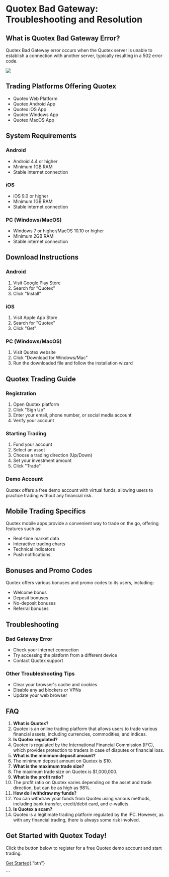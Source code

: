 # Quotex Bad Gateway: Troubleshooting and Resolution

## What is Quotex Bad Gateway Error?

Quotex Bad Gateway error occurs when the Quotex server is unable to
establish a connection with another server, typically resulting in a 502
error code.

[![](https://static.quotex.io/files/4_en/300_250.jpg)](https://traff.sbs/brokerqxlid)

## Trading Platforms Offering Quotex

-   Quotex Web Platform
-   Quotex Android App
-   Quotex iOS App
-   Quotex Windows App
-   Quotex MacOS App

## System Requirements

### Android

-   Android 4.4 or higher
-   Minimum 1GB RAM
-   Stable internet connection

### iOS

-   iOS 9.0 or higher
-   Minimum 1GB RAM
-   Stable internet connection

### PC (Windows/MacOS)

-   Windows 7 or higher/MacOS 10.10 or higher
-   Minimum 2GB RAM
-   Stable internet connection

## Download Instructions

### Android

1.  Visit Google Play Store
2.  Search for "Quotex"
3.  Click "Install"

### iOS

1.  Visit Apple App Store
2.  Search for "Quotex"
3.  Click "Get"

### PC (Windows/MacOS)

1.  Visit Quotex website
2.  Click "Download for Windows/Mac"
3.  Run the downloaded file and follow the installation wizard

## Quotex Trading Guide

### Registration

1.  Open Quotex platform
2.  Click "Sign Up"
3.  Enter your email, phone number, or social media account
4.  Verify your account

### Starting Trading

1.  Fund your account
2.  Select an asset
3.  Choose a trading direction (Up/Down)
4.  Set your investment amount
5.  Click "Trade"

### Demo Account

Quotex offers a free demo account with virtual funds, allowing users to
practice trading without any financial risk.

## Mobile Trading Specifics

Quotex mobile apps provide a convenient way to trade on the go, offering
features such as:

-   Real-time market data
-   Interactive trading charts
-   Technical indicators
-   Push notifications

## Bonuses and Promo Codes

Quotex offers various bonuses and promo codes to its users, including:

-   Welcome bonus
-   Deposit bonuses
-   No-deposit bonuses
-   Referral bonuses

## Troubleshooting

### Bad Gateway Error

-   Check your internet connection
-   Try accessing the platform from a different device
-   Contact Quotex support

### Other Troubleshooting Tips

-   Clear your browser\'s cache and cookies
-   Disable any ad blockers or VPNs
-   Update your web browser

## FAQ

1.  **What is Quotex?**
2.  Quotex is an online trading platform that allows users to trade
    various financial assets, including currencies, commodities, and
    indices.
3.  **Is Quotex regulated?**
4.  Quotex is regulated by the International Financial Commission (IFC),
    which provides protection to traders in case of disputes or
    financial loss.
5.  **What is the minimum deposit amount?**
6.  The minimum deposit amount on Quotex is \$10.
7.  **What is the maximum trade size?**
8.  The maximum trade size on Quotex is \$1,000,000.
9.  **What is the profit ratio?**
10. The profit ratio on Quotex varies depending on the asset and trade
    direction, but can be as high as 98%.
11. **How do I withdraw my funds?**
12. You can withdraw your funds from Quotex using various methods,
    including bank transfer, credit/debit card, and e-wallets.
13. **Is Quotex a scam?**
14. Quotex is a legitimate trading platform regulated by the IFC.
    However, as with any financial trading, there is always some risk
    involved.

## Get Started with Quotex Today!

Click the button below to register for a free Quotex demo account and
start trading.

[Get Started](\%22https://traff.sbs/brokerqxlid\%22){."btn"}

\`\`\`

